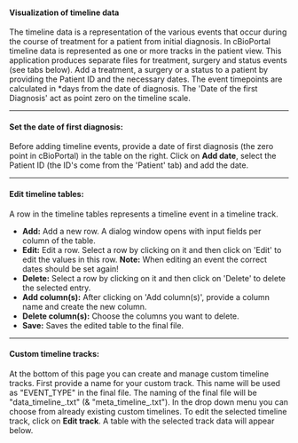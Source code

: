 #### Visualization of timeline data 

The timeline data is a representation of the various events that occur during the course of treatment for a patient from initial diagnosis. In cBioPortal timeline data is represented as one or more tracks in the patient view. This application produces separate files for treatment, surgery and status events (see tabs below). Add a treatment, a surgery or a status to a patient by providing the Patient ID and the necessary dates. The event timepoints are calculated in *days from the date of diagnosis. The 'Date of the first Diagnosis' act as point zero on the timeline scale.

---

#### Set the date of first diagnosis:
Before adding timeline events, provide a date of first diagnosis (the zero point in cBioPortal) in the table on the right. Click on **Add date**, select the Patient ID (the ID's come from the 'Patient' tab) and add the date.

---

#### Edit timeline tables:

A row in the timeline tables represents a timeline event in a timeline track.

- **Add:** Add a new row. A dialog window opens with input fields per column of the table.
- **Edit:** Edit a row. Select a row by clicking on it and then click on 'Edit' to edit the values in this row. **Note:** When editing an event the correct dates should be set again!
- **Delete:** Select a row by clicking on it and then click on 'Delete' to delete the selected entry.
- **Add column(s):** After clicking on 'Add column(s)', provide a column name and create the new column.
- **Delete column(s):** Choose the columns you want to delete.
- **Save:** Saves the edited table to the final file.

---

#### Custom timeline tracks:

At the bottom of this page you can create and manage custom timeline tracks.
First provide a name for your custom track. This name will be used as "EVENT_TYPE" in the final file. The naming of the final file will be "data_timeline_<track-name>.txt" (& "meta_timeline_<track-name>.txt"). 
In the drop down menu you can choose from already existing custom timelines.
To edit the selected timeline track, click on **Edit track**. A table with the selected track data will appear below.
